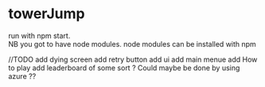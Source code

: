 # towerJump

run with npm start.  
NB you got to have node modules.
node modules can be installed with npm 

//TODO 
add dying screen
add retry button 
add ui 
add main menue 
add How to play 
add leaderboard of some sort ? Could maybe be done by using azure ??